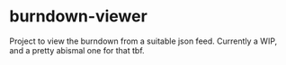 # burndown-viewer
Project to view the burndown from a suitable json feed. Currently a WIP, and a pretty abismal one for that tbf.
